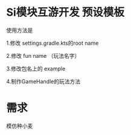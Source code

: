 # Si模块互游开发 预设模板

使用方法是


1.修改 settings.gradle.kts的root name

2.修改 fun name （玩法名字）

3.修改包名上的 example

4.制作GameHandle的玩法方法

# 需求

模仿种小麦
